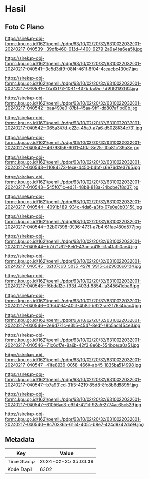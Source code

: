# Hasil

## Foto C Plano

https://sirekap-obj-formc.kpu.go.id/1621/pemilu/pdpr/63/10/02/20/32/6310022032001-20240217-040539--39dfb460-012d-4400-9279-2a9a4ba6ea58.jpg

https://sirekap-obj-formc.kpu.go.id/1621/pemilu/pdpr/63/10/02/20/32/6310022032001-20240217-040541--3c5d3df9-08f4-461f-8f04-4ceacbc430d7.jpg

https://sirekap-obj-formc.kpu.go.id/1621/pemilu/pdpr/63/10/02/20/32/6310022032001-20240217-040541--f3a83f73-1044-437b-bc9e-4d9f90198f62.jpg

https://sirekap-obj-formc.kpu.go.id/1621/pemilu/pdpr/63/10/02/20/32/6310022032001-20240217-040542--baa490e0-87bf-45aa-9ff1-dd807af1bd0b.jpg

https://sirekap-obj-formc.kpu.go.id/1621/pemilu/pdpr/63/10/02/20/32/6310022032001-20240217-040542--065a347d-c22c-45a9-a7a6-d5028834e731.jpg

https://sirekap-obj-formc.kpu.go.id/1621/pemilu/pdpr/63/10/02/20/32/6310022032001-20240217-040542--46793156-6031-4f0a-8e25-d0a81c139a3e.jpg

https://sirekap-obj-formc.kpu.go.id/1621/pemilu/pdpr/63/10/02/20/32/6310022032001-20240217-040543--11084373-fece-4450-b4bf-46e76d2e3765.jpg

https://sirekap-obj-formc.kpu.go.id/1621/pemilu/pdpr/63/10/02/20/32/6310022032001-20240217-040543--545f071c-ed31-48b8-818a-24bcbe7f8d37.jpg

https://sirekap-obj-formc.kpu.go.id/1621/pemilu/pdpr/63/10/02/20/32/6310022032001-20240217-040544--4091b489-934c-4da6-a3fb-07e0e0b03158.jpg

https://sirekap-obj-formc.kpu.go.id/1621/pemilu/pdpr/63/10/02/20/32/6310022032001-20240217-040544--32b07898-0996-4731-a7b4-61fae480d577.jpg

https://sirekap-obj-formc.kpu.go.id/1621/pemilu/pdpr/63/10/02/20/32/6310022032001-20240217-040544--b7d71762-8eb1-43ac-a415-b1a41afb0ae4.jpg

https://sirekap-obj-formc.kpu.go.id/1621/pemilu/pdpr/63/10/02/20/32/6310022032001-20240217-040545--62f07db3-3025-4278-9915-ca29636e6134.jpg

https://sirekap-obj-formc.kpu.go.id/1621/pemilu/pdpr/63/10/02/20/32/6310022032001-20240217-040545--f6bda12e-f93d-403d-8854-fa345641eba6.jpg

https://sirekap-obj-formc.kpu.go.id/1621/pemilu/pdpr/63/10/02/20/32/6310022032001-20240217-040546--0f6d4164-40b1-4b8d-b622-ae217664bac4.jpg

https://sirekap-obj-formc.kpu.go.id/1621/pemilu/pdpr/63/10/02/20/32/6310022032001-20240217-040546--2e6d721c-e3b5-4547-8edf-a8b5ac1454e3.jpg

https://sirekap-obj-formc.kpu.go.id/1621/pemilu/pdpr/63/10/02/20/32/6310022032001-20240217-040546--71c6df7e-8a6b-42f3-8e6b-554bceca0a51.jpg

https://sirekap-obj-formc.kpu.go.id/1621/pemilu/pdpr/63/10/02/20/32/6310022032001-20240217-040547--41fe8936-0058-4660-ab45-1835ba514998.jpg

https://sirekap-obj-formc.kpu.go.id/1621/pemilu/pdpr/63/10/02/20/32/6310022032001-20240217-040547--b7a931cd-31f3-4219-85d8-8fc8b6d8895f.jpg

https://sirekap-obj-formc.kpu.go.id/1621/pemilu/pdpr/63/10/02/20/32/6310022032001-20240217-040547--61056ac3-e994-421d-92a5-2774ac35c529.jpg

https://sirekap-obj-formc.kpu.go.id/1621/pemilu/pdpr/63/10/02/20/32/6310022032001-20240217-040540--8c70386a-6164-405c-b8e7-424d9342da99.jpg


## Metadata

| Key        | Value               |
| ---------- | ------------------- |
| Time Stamp | 2024-02-25 05:03:39 |
| Kode Dapil | 6302                |



